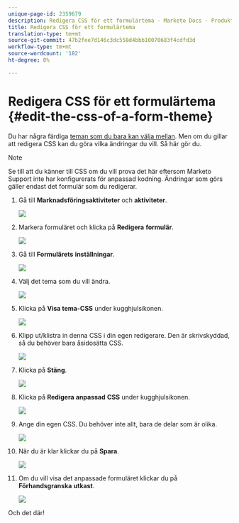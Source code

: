 ```yaml
---
unique-page-id: 2359679
description: Redigera CSS för ett formulärtema - Marketo Docs - Produktdokumentation
title: Redigera CSS för ett formulärtema
translation-type: tm+mt
source-git-commit: 47b2fee7d146c3dc558d4bbb10070683f4cdfd3d
workflow-type: tm+mt
source-wordcount: '182'
ht-degree: 0%

---
```



# Redigera CSS för ett formulärtema {#edit-the-css-of-a-form-theme}

Du har några färdiga [teman som du bara kan välja mellan](../../../../product-docs/demand-generation/forms/creating-a-form/select-a-form-theme.md). Men om du gillar att redigera CSS kan du göra vilka ändringar du vill. Så här gör du.

>[!NOTE]
>
>Se till att du känner till CSS om du vill prova det här eftersom Marketo Support inte har konfigurerats för anpassad kodning. Ändringar som görs gäller endast det formulär som du redigerar.

1. Gå till **Marknadsföringsaktiviteter** och **aktiviteter**.

   ![](assets/login-marketing-activities-5.png)

1. Markera formuläret och klicka på **Redigera** **formulär**.

   ![](assets/image2014-9-15-14-3a37-3a7.png)

1. Gå till **Formulärets** **inställningar**.

   ![](assets/image2014-9-15-14-3a37-3a42.png)

1. Välj det tema som du vill ändra.

   ![](assets/image2014-9-15-14-3a37-3a54.png)

1. Klicka på **Visa tema-CSS** under kugghjulsikonen.

   ![](assets/image2014-9-15-14-3a38-3a18.png)

1. Klipp ut/klistra in denna CSS i din egen redigerare. Den är skrivskyddad, så du behöver bara åsidosätta CSS.

   ![](assets/image2014-9-15-14-3a38-3a29.png)

1. Klicka på **Stäng**.

   ![](assets/image2014-9-15-14-3a38-3a46.png)

1. Klicka på **Redigera** **anpassad** **CSS** under kugghjulsikonen.

   ![](assets/image2014-9-15-14-3a39-3a5.png)

1. Ange din egen CSS. Du behöver inte allt, bara de delar som är olika.

   ![](assets/image2014-9-15-14-3a39-3a21.png)

1. När du är klar klickar du på **Spara**.

   ![](assets/image2014-9-15-14-3a39-3a30.png)

1. Om du vill visa det anpassade formuläret klickar du på **Förhandsgranska** **utkast**.

   ![](assets/image2014-9-15-14-3a39-3a50.png)

Och det där!

